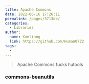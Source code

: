 ```yaml
---
title: Apache Commons
date: 2022-06-16 17:26:11
permalink: /pages/3713de/
categories: 
  - Libraries
author: 
  name: Xueliang
  link: https://github.com/Human0722
tags: 
  - 
---
```


> Apache Commons fucks hutools


### commons-beanutils
